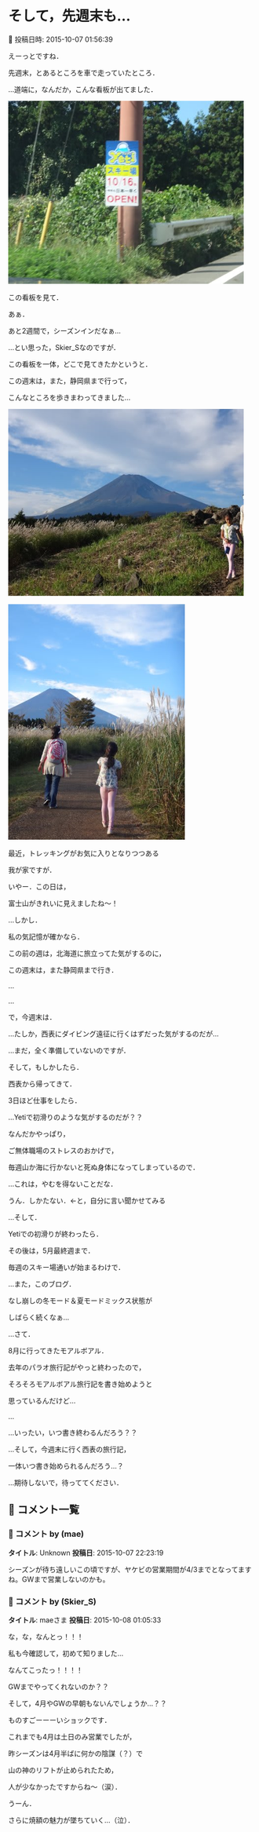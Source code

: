 # そして，先週末も…

📅 投稿日時: 2015-10-07 01:56:39

えーっとですね．


先週末，とあるところを車で走っていたところ．


…道端に，なんだか，こんな看板が出てました．




![c91096240e125a7c1c1903d5170fa1f5.jpg](images/c91096240e125a7c1c1903d5170fa1f5.jpg)




この看板を見て．


あぁ．


あと2週間で，シーズンインだなぁ…


…とい思った，Skier_Sなのですが．





この看板を一体，どこで見てきたかというと．


この週末は，また，静岡県まで行って，


こんなところを歩きまわってきました…




![aa259de13a3d7d8b83afa66984aeaa33.jpg](images/aa259de13a3d7d8b83afa66984aeaa33.jpg)









![4e4426fb25c393ab18669625919cc83e.jpg](images/4e4426fb25c393ab18669625919cc83e.jpg)




最近，トレッキングがお気に入りとなりつつある


我が家ですが．


いやー．この日は，


富士山がきれいに見えましたね～！





…しかし．


私の気記憶が確かなら．





この前の週は，北海道に旅立ってた気がするのに，


この週末は，また静岡県まで行き．


…


…


で，今週末は．


…たしか，西表にダイビング遠征に行くはずだった気がするのだが…


…まだ，全く準備していないのですが．





そして，もしかしたら．


西表から帰ってきて．


3日ほど仕事をしたら．





…Yetiで初滑りのような気がするのだが？？





なんだかやっぱり，


ご無体職場のストレスのおかげで，


毎週山か海に行かないと死ぬ身体になってしまっているので．


…これは，やむを得ないことだな．


うん．しかたない．←と，自分に言い聞かせてみる





…そして．


Yetiでの初滑りが終わったら．


その後は，5月最終週まで．


毎週のスキー場通いが始まるわけで．


…また，このブログ．


なし崩しの冬モード＆夏モードミックス状態が


しばらく続くなぁ…





…さて．


8月に行ってきたモアルボアル．


去年のパラオ旅行記がやっと終わったので，


そろそろモアルボアル旅行記を書き始めようと


思っているんだけど…


…


…いったい，いつ書き終わるんだろう？？





…そして，今週末に行く西表の旅行記，


一体いつ書き始められるんだろう…？





…期待しないで，待っててください．

## 💬 コメント一覧

### 💬 コメント by (mae)
**タイトル**: Unknown
**投稿日**: 2015-10-07 22:23:19

シーズンが待ち遠しいこの頃ですが、ヤケビの営業期間が4/3までとなってますね。GWまで営業しないのかも。

### 💬 コメント by (Skier_S)
**タイトル**: maeさま
**投稿日**: 2015-10-08 01:05:33

な，な，なんとっ！！！

私も今確認して，初めて知りました…



なんてこったっ！！！！

GWまでやってくれないのか？？

そして，4月やGWの早朝もないんでしょうか…？？

ものすごーーーいショックです．



これまでも4月は土日のみ営業でしたが，

昨シーズンは4月半ばに何かの陰謀（？）で

山の神のリフトが止められたため，

人が少なかったですからね～（涙）．



うーん．

さらに焼額の魅力が墜ちていく…（泣）．

